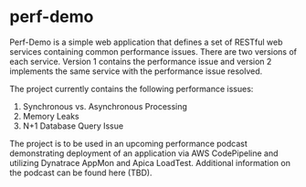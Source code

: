 # perf-demo
Perf-Demo is a simple web application that defines a set of RESTful web services containing common performance issues. There are two versions of each service. Version 1 contains the performance issue and version 2 implements the same service with the performance issue resolved.

The project currently contains the following performance issues:

1. Synchronous vs. Asynchronous Processing
2. Memory Leaks
3. N+1 Database Query Issue

The project is to be used in an upcoming performance podcast demonstrating deployment of an application via AWS CodePipeline and utilizing Dynatrace AppMon and Apica LoadTest. Additional information on the podcast can be found here (TBD).
